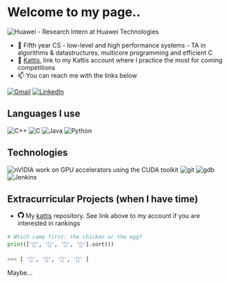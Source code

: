 <!--
**fr3632ho/fr3632ho** is a ✨ _special_ ✨ repository because its `README.md` (this file) appears on your GitHub profile.

Here are some ideas to get you started:

- 🔭 I’m currently working on ...
- 🌱 I’m currently learning ...
- 👯 I’m looking to collaborate on ...
- 🤔 I’m looking for help with ...
- 💬 Ask me about ...
- 📫 How to reach me: ...
- ⚡ Fun fact: ...
-->

# Welcome to my page.. 
![Huawei](https://img.shields.io/badge/Huawei-%23FF0000.svg?style=for-the-badge&logo=huawei&logoColor=white)  -  Research Intern at Huawei Technologies
- :school_satchel: Fifth year CS - low-level and high performance systems - TA in algorithms & datastructures, multicore programming and efficient C
- :blue_book: [Kattis](https://open.kattis.com/users/fr3632ho), link to my Kattis account where I practice the most for coming competitions
- :mailbox: You can reach me with the links below

[![Gmail](https://img.shields.io/badge/-GMAIL-D14836?style=for-the-badge&logo=gmail&logoColor=white)](mailto:fredrik.dannert@gmail.com)
[![LinkedIn](https://img.shields.io/badge/-LINKEDIN-0077B5?style=for-the-badge&logo=linkedin&logoColor=white)](https://www.linkedin.com/in/fredrikhd/)

## Languages I use
![C++](https://img.shields.io/badge/-C++-100000?style=flat&logo=C++)
![C](https://img.shields.io/badge/--100000?style=flat&logo=C)
![Java](https://img.shields.io/badge/-Java-000000?style=flat&logo=java)
![Python](https://img.shields.io/badge/-Python-000000?style=flat&logo=python)


## Technologies
![nVIDIA](https://img.shields.io/badge/nVIDIA-%2376B900.svg?style=for-the-badge&logo=nVIDIA&logoColor=white) work on GPU accelerators using the CUDA toolkit
![git](https://img.shields.io/badge/-BitBucket-222222?style=flat&logo=BitBucket&logoColor=blue)
![gdb](https://img.shields.io/badge/-gdb-222222?style=flat&logo=gdb&logoColor=blue)
![Jenkins](https://img.shields.io/badge/-Jenkins-222222?style=flat&logo=Jenkins&logoColor=white)

## Extracurricular Projects (when I have time)
- <img aling="left" src="https://github.com/fr3632ho/fr3632ho/blob/master/svg/github.svg" width=14 height=14> My [kattis](https://github.com/fr3632ho/kattis) repository. See link above to my account if you are interested in rankings

```python
# Which came first: the chicken or the egg?
print(['🥚', '🐣', '🐥', '🐔'].sort())

>>> [ '🐔', '🐣', '🐥', '🥚' ]
```
Maybe…

